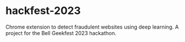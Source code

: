 # hackfest-2023
Chrome extension to detect fraudulent websites using deep learning. A project for the Bell Geekfest 2023 hackathon.
